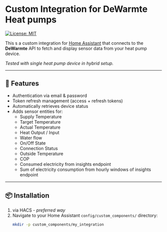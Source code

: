 # Custom Integration for DeWarmte Heat pumps

[![License: MIT](https://img.shields.io/badge/license-MIT-blue.svg)](LICENSE)

This s a custom integration for [Home Assistant](https://www.home-assistant.io) that connects to the **DeWarmte** API to fetch and display sensor data from your heat pump device.

*Tested with single heat pump device in hybrid setup.*

---

## 🔧 Features

- Authentication via email & password
- Token refresh management (access + refresh tokens)
- Automatically retrieves device status
- Adds sensor entities for:
  - Supply Temperature
  - Target Temperature
  - Actual Temperature
  - Heat Output / Input
  - Water flow
  - On/Off State
  - Connection Status
  - Outside Temperature
  - COP
  - Consumed electricity from insights endpoint
  - Sum of electricity consumption from hourly windows of insights endpoint

---

## 📦 Installation

1. via HACS - _preferred way_
1. Navigate to your Home Assistant `config/custom_components/` directory:
   ```bash
   mkdir -p custom_components/my_integration

